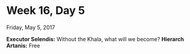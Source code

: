 # Week 16, Day 5
Friday, May 5, 2017

**Executor Selendis:** Without the Khala, what will we become?
**Hierarch Artanis:** Free
